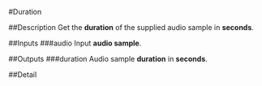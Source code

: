 #Duration

##Description
Get the **duration** of the supplied audio sample in **seconds**.

##Inputs
###audio
Input **audio sample**.

##Outputs
###duration
Audio sample **duration** in **seconds**.

##Detail

